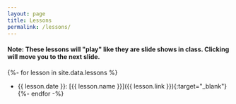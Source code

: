 ```yaml
---
layout: page
title: Lessons
permalink: /lessons/
---
```


#### Note: These lessons will "play" like they are slide shows in class. Clicking will move you to the next slide.

{%- for lesson in site.data.lessons %}
 * {{ lesson.date }}: [{{ lesson.name }}]({{ lesson.link }}){:target="_blank"}
 {%- endfor -%}
